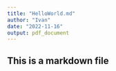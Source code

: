 ```yaml
---
title: "HelloWorld.md"
author: "Ivan"
date: "2022-11-16"
output: pdf_document
---
```


## This is a markdown file